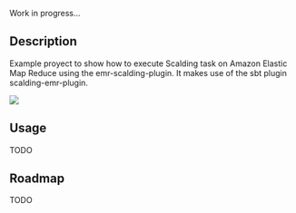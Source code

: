 Work in progress...

## Description

Example proyect to show how to execute Scalding task on Amazon Elastic Map Reduce using the emr-scalding-plugin. It makes use of the sbt plugin scalding-emr-plugin.


![](https://raw2.github.com/felixgborrego/example-scalding-emr/master/docs/diagram.png)

## Usage

TODO

## Roadmap

TODO
